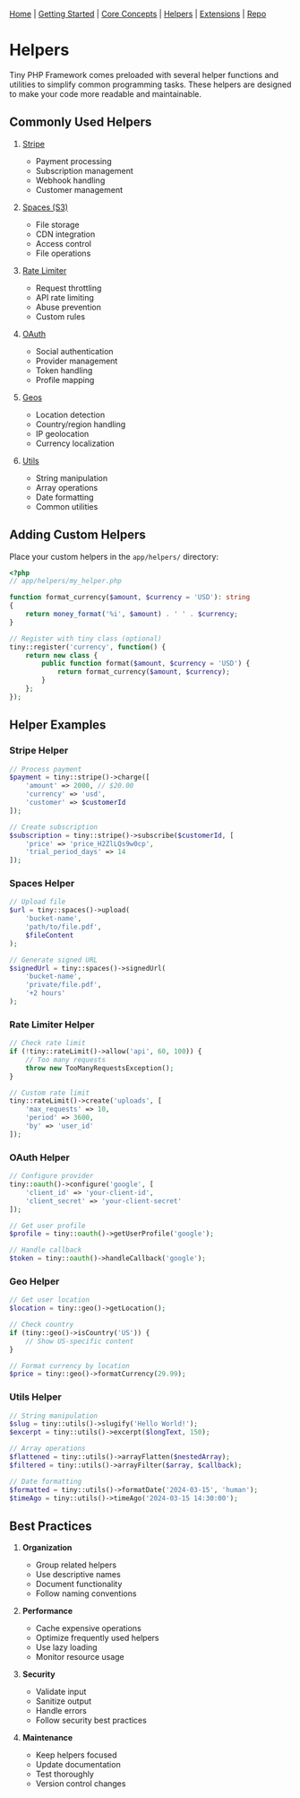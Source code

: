 [Home](../readme.md) | [Getting Started](../getting-started) | [Core Concepts](../core-concepts) | [Helpers](../helpers) | [Extensions](../extensions) | [Repo](https://github.com/ranaroussi/tiny)

# Helpers

Tiny PHP Framework comes preloaded with several helper functions and utilities to simplify common programming tasks. These helpers are designed to make your code more readable and maintainable.

## Commonly Used Helpers

1. [Stripe](stripe.md)
   - Payment processing
   - Subscription management
   - Webhook handling
   - Customer management

2. [Spaces (S3)](spaces.md)
   - File storage
   - CDN integration
   - Access control
   - File operations

3. [Rate Limiter](rate-limiter.md)
   - Request throttling
   - API rate limiting
   - Abuse prevention
   - Custom rules

4. [OAuth](oauth.md)
   - Social authentication
   - Provider management
   - Token handling
   - Profile mapping

5. [Geos](geos.md)
   - Location detection
   - Country/region handling
   - IP geolocation
   - Currency localization

6. [Utils](utils.md)
   - String manipulation
   - Array operations
   - Date formatting
   - Common utilities

## Adding Custom Helpers

Place your custom helpers in the `app/helpers/` directory:

```php
<?php
// app/helpers/my_helper.php

function format_currency($amount, $currency = 'USD'): string
{
    return money_format('%i', $amount) . ' ' . $currency;
}

// Register with tiny class (optional)
tiny::register('currency', function() {
    return new class {
        public function format($amount, $currency = 'USD') {
            return format_currency($amount, $currency);
        }
    };
});
```

## Helper Examples

### Stripe Helper

```php
// Process payment
$payment = tiny::stripe()->charge([
    'amount' => 2000, // $20.00
    'currency' => 'usd',
    'customer' => $customerId
]);

// Create subscription
$subscription = tiny::stripe()->subscribe($customerId, [
    'price' => 'price_H2ZlLQs9w0cp',
    'trial_period_days' => 14
]);
```

### Spaces Helper

```php
// Upload file
$url = tiny::spaces()->upload(
    'bucket-name',
    'path/to/file.pdf',
    $fileContent
);

// Generate signed URL
$signedUrl = tiny::spaces()->signedUrl(
    'bucket-name',
    'private/file.pdf',
    '+2 hours'
);
```

### Rate Limiter Helper

```php
// Check rate limit
if (!tiny::rateLimit()->allow('api', 60, 100)) {
    // Too many requests
    throw new TooManyRequestsException();
}

// Custom rate limit
tiny::rateLimit()->create('uploads', [
    'max_requests' => 10,
    'period' => 3600,
    'by' => 'user_id'
]);
```

### OAuth Helper

```php
// Configure provider
tiny::oauth()->configure('google', [
    'client_id' => 'your-client-id',
    'client_secret' => 'your-client-secret'
]);

// Get user profile
$profile = tiny::oauth()->getUserProfile('google');

// Handle callback
$token = tiny::oauth()->handleCallback('google');
```

### Geo Helper

```php
// Get user location
$location = tiny::geo()->getLocation();

// Check country
if (tiny::geo()->isCountry('US')) {
    // Show US-specific content
}

// Format currency by location
$price = tiny::geo()->formatCurrency(29.99);
```

### Utils Helper

```php
// String manipulation
$slug = tiny::utils()->slugify('Hello World!');
$excerpt = tiny::utils()->excerpt($longText, 150);

// Array operations
$flattened = tiny::utils()->arrayFlatten($nestedArray);
$filtered = tiny::utils()->arrayFilter($array, $callback);

// Date formatting
$formatted = tiny::utils()->formatDate('2024-03-15', 'human');
$timeAgo = tiny::utils()->timeAgo('2024-03-15 14:30:00');
```

## Best Practices

1. **Organization**
   - Group related helpers
   - Use descriptive names
   - Document functionality
   - Follow naming conventions

2. **Performance**
   - Cache expensive operations
   - Optimize frequently used helpers
   - Use lazy loading
   - Monitor resource usage

3. **Security**
   - Validate input
   - Sanitize output
   - Handle errors
   - Follow security best practices

4. **Maintenance**
   - Keep helpers focused
   - Update documentation
   - Test thoroughly
   - Version control changes
